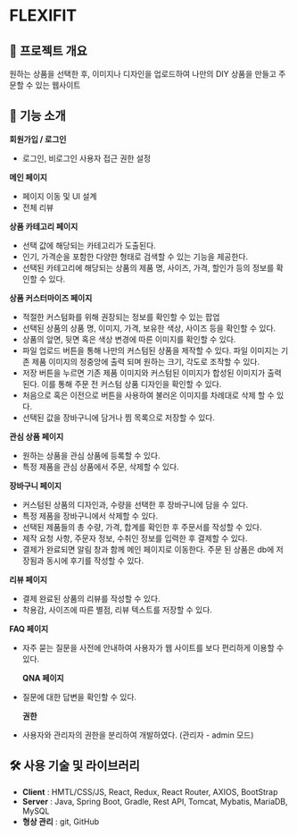# FLEXIFIT

## 📖 프로젝트 개요

<aside>
원하는 상품을 선택한 후, 이미지나 디자인을 업로드하여 나만의 DIY 상품을 만들고 주문할 수 있는 웹사이트
</aside>

<aside>


 ## 🌼 기능 소개

**회원가입 / 로그인**

- 로그인, 비로그인 사용자 접근 권한 설정

**메인 페이지**

- 페이지 이동 및 UI 설계
- 전체 리뷰

**상품 카테고리 페이지**

- 선택 값에 해당되는 카테고리가 도출된다.
- 인기, 가격순을 포함한 다양한 형태로 검색할 수 있는 기능을 제공한다.
- 선택된 카테고리에 해당되는 상품의 제품 명, 사이즈, 가격, 할인가 등의 정보를 확인할 수 있다.

 **상품 커스터마이즈 페이지**

- 적절한 커스텀화를 위해 권장되는 정보를 확인할 수 있는 팝업
- 선택된 상품의 상품 명, 이미지, 가격, 보유한 색상, 사이즈 등을 확인할 수 있다.
- 상품의 앞면, 뒷면 혹은 색상 변경에 따른 이미지를 확인할 수 있다.
- 파일 업로드 버튼을 통해 나만의 커스텀된 상품을 제작할 수 있다. 파일 이미지는 기존 제품 이미지의 정중앙에 출력 되며 원하는 크기, 각도로 조작할 수 있다.
- 저장 버튼을 누르면 기존 제품 이미지와 커스텀된 이미지가 합성된 이미지가 출력 된다. 이를 통해 주문 전 커스텀 상품 디자인을 확인할 수 있다.
- 처음으로 혹은 이전으로 버튼을 사용하여 불러온 이미지를 차례대로 삭제 할 수 있다.
- 선택된 값을 장바구니에 담거나 찜 목록으로 저장할 수 있다.

**관심 상품 페이지**

- 원하는 상품을 관심 상품에 등록할 수 있다.
- 특정 제품을 관심 상품에서 주문, 삭제할 수 있다.

**장바구니 페이지**

- 커스텀된 상품의 디자인과, 수량을 선택한 후 장바구니에 담을 수 있다.
- 특정 제품을 장바구니에서 삭제할 수 있다.
- 선택된 제품들의 총 수량, 가격, 합계를 확인한 후 주문서를 작성할 수 있다.
- 제작 요청 사항, 주문자 정보, 수취인 정보를 입력한 후 결제할 수 있다.
- 결제가 완료되면 알림 창과 함께 메인 페이지로 이동한다. 주문 된 상품은 db에 저장됨과 동시에 후기를 작성할 수 있다.

 **리뷰 페이지**

- 결제 완료된 상품의 리뷰를 작성할 수 있다.
- 착용감, 사이즈에 따른 별점, 리뷰 텍스트를 저장할 수 있다.

 **FAQ 페이지**

- 자주 묻는 질문을 사전에 안내하여 사용자가 웹 사이트를 보다 편리하게 이용할 수 있다.

  **QNA 페이지**

- 질문에 대한 답변을 확인할 수 있다.

  **권한**

- 사용자와 관리자의 권한을 분리하여 개발하였다. (관리자 - admin 모드)
</aside>

## 🛠️ 사용 기술 및 라이브러리

- **Client** : HMTL/CSS/JS, React, Redux, React Router, AXIOS, BootStrap
- **Server** : Java, Spring Boot, Gradle, Rest API, Tomcat, Mybatis, MariaDB, MySQL
- **형상 관리** : git, GitHub

